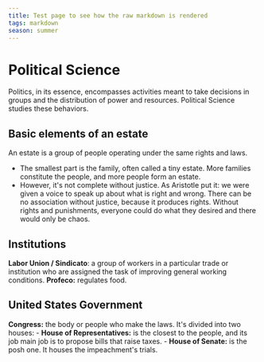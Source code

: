 ```yaml
---
title: Test page to see how the raw markdown is rendered
tags: markdown 
season: summer
---
```


# Political Science
Politics, in its essence, encompasses activities meant to take decisions in groups and the distribution of power and resources. Political Science studies these behaviors. 

## Basic elements of an estate
An estate is a group of people operating under the same rights and laws. 
- The smallest part is the family, often called a tiny estate. More families constitute the people, and more people form an estate. 
- However, it's not complete without justice. As Aristotle put it: we were given a voice to speak up about what is right and wrong. There can be no association without justice, because it produces rights. Without rights and punishments, everyone could do what they desired and there would only be chaos. 

## Institutions
**Labor Union / Sindicato**: a group of workers in a particular trade or institution who are assigned the task of improving general working conditions. 
**Profeco:** regulates food. 

## United States Government
**Congress:** the body or people who make the laws. It's divided into two houses:
	- **House of Representatives:** is the closest to the people, and its job main job is to propose bills that raise taxes.
	- **House of Senate:** is the posh one. It houses the impeachment's trials.  
